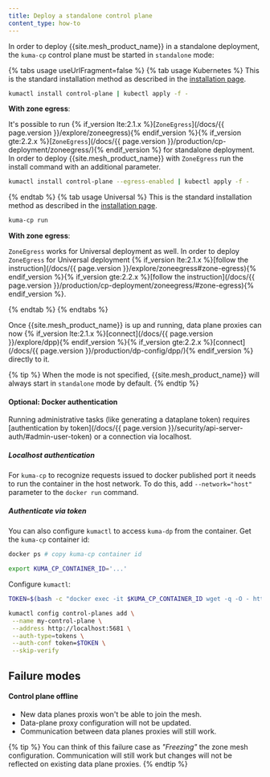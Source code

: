 ```yaml
---
title: Deploy a standalone control plane
content_type: how-to
---
```


In order to deploy {{site.mesh_product_name}} in a standalone deployment, the `kuma-cp` control plane must be started in `standalone` mode:

{% tabs usage useUrlFragment=false %}
{% tab usage Kubernetes %}
This is the standard installation method as described in the [installation page](/install).
```sh
kumactl install control-plane | kubectl apply -f -
```

**With zone egress**:

It's possible to run {% if_version lte:2.1.x %}[`ZoneEgress`](/docs/{{ page.version }}/explore/zoneegress){% endif_version %}{% if_version gte:2.2.x %}[`ZoneEgress`](/docs/{{ page.version }}/production/cp-deployment/zoneegress/){% endif_version %} for standalone deployment. In order to deploy {{site.mesh_product_name}} with `ZoneEgress` run the install command with an additional parameter.
```sh
kumactl install control-plane --egress-enabled | kubectl apply -f -
```
{% endtab %}
{% tab usage Universal %}
This is the standard installation method as described in the [installation page](/install).
```sh
kuma-cp run
```

**With zone egress**:

`ZoneEgress` works for Universal deployment as well. In order to deploy `ZoneEgress` for Universal deployment {% if_version lte:2.1.x %}[follow the instruction](/docs/{{ page.version }}/explore/zoneegress#zone-egress){% endif_version %}{% if_version gte:2.2.x %}[follow the instruction](/docs/{{ page.version }}/production/cp-deployment/zoneegress/#zone-egress){% endif_version %}.

{% endtab %}
{% endtabs %}

Once {{site.mesh_product_name}} is up and running, data plane proxies can now {% if_version lte:2.1.x %}[connect](/docs/{{ page.version }}/explore/dpp){% endif_version %}{% if_version gte:2.2.x %}[connect](/docs/{{ page.version }}/production/dp-config/dpp/){% endif_version %} directly to it.

{% tip %}
When the mode is not specified, {{site.mesh_product_name}} will always start in `standalone` mode by default.
{% endtip %}

#### Optional: Docker authentication

Running administrative tasks (like generating a dataplane token) requires [authentication by token](/docs/{{ page.version }}/security/api-server-auth/#admin-user-token) or a connection via localhost.

##### Localhost authentication

For `kuma-cp` to recognize requests issued to docker published port it needs to run the container in the host network.
To do this, add `--network="host"` parameter to the `docker run` command.

##### Authenticate via token

You can also configure `kumactl` to access `kuma-dp` from the container.
Get the `kuma-cp` container id:

```sh
docker ps # copy kuma-cp container id

export KUMA_CP_CONTAINER_ID='...'
```

Configure `kumactl`:

```sh
TOKEN=$(bash -c "docker exec -it $KUMA_CP_CONTAINER_ID wget -q -O - http://localhost:5681/global-secrets/admin-user-token" | jq -r .data | base64 -d)

kumactl config control-planes add \
 --name my-control-plane \
 --address http://localhost:5681 \
 --auth-type=tokens \
 --auth-conf token=$TOKEN \
 --skip-verify
```

## Failure modes

#### Control plane offline

* New data planes proxis won't be able to join the mesh.
* Data-plane proxy configuration will not be updated.
* Communication between data planes proxies will still work.

{% tip %}
You can think of this failure case as *"Freezing"* the zone mesh configuration.
Communication will still work but changes will not be reflected on existing data plane proxies.
{% endtip %}
